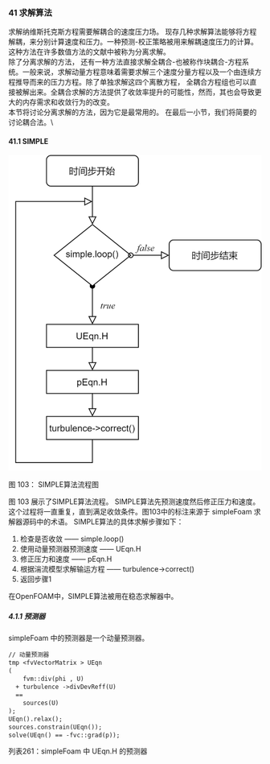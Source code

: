 ### 41 求解算法

求解纳维斯托克斯方程需要解耦合的速度压力场。 现存几种求解算法能够将方程解耦，来分别计算速度和压力。一种预测-校正策略被用来解耦速度压力的计算。这种方法在许多数值方法的文献中被称为分离求解。\
除了分离求解的方法， 还有一种方法直接求解全耦合-也被称作块耦合-方程系统。一般来说，求解动量方程意味着需要求解三个速度分量方程以及一个由连续方程推导而来的压力方程。除了单独求解这四个离散方程， 全耦合方程组也可以直接被解出来。全耦合求解的方法提供了收敛率提升的可能性，然而，其也会导致更大的内存需求和收敛行为的改变。\
本节将讨论分离求解的方法，因为它是最常用的。 在最后一小节，我们将简要的讨论耦合法。\

#### 41.1 SIMPLE
![图 103: SIMPLE算法流程图](images/fig103.PNG)

图 103： SIMPLE算法流程图

图 103 展示了SIMPLE算法流程。 SIMPLE算法先预测速度然后修正压力和速度。这个过程将一直重复，直到满足收敛条件。图103中的标注来源于 $\text{simpleFoam}$ 求解器源码中的术语。 SIMPLE算法的具体求解步骤如下：
1. 检查是否收敛 —— $\text{simple.loop()}$
2. 使用动量预测器预测速度 —— $\text{UEqn.H}$
3. 修正压力和速度 —— $\text{pEqn.H}$
4. 根据湍流模型求解输运方程 —— $\text{turbulence->correct()}$
5. 返回步骤1

在OpenFOAM中，SIMPLE算法被用在稳态求解器中。

##### 4.1.1 预测器

$\text{simpleFoam}$ 中的预测器是一个动量预测器。


```
// 动量预测器
tmp <fvVectorMatrix > UEqn
( 
    fvm::div(phi , U)
  + turbulence ->divDevReff(U) 
  ==
    sources(U) 
); 
UEqn().relax(); 
sources.constrain(UEqn());
solve(UEqn() == -fvc::grad(p));
```

列表261：$\text{simpleFoam}$ 中 $\text{UEqn.H}$ 的预测器   